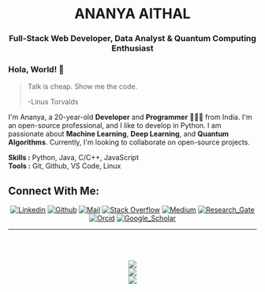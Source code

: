 <h1 align="center">ANANYA AITHAL</h1>
<h3 align="center">Full-Stack Web Developer, <span color="blue"> </span>Data Analyst <span color="blue"> & </span>  Quantum Computing Enthusiast </h3>



### Hola, World! 👋

> Talk is cheap. Show me the code.
>
> -Linus Torvalds

I'm Ananya, a 20-year-old **Developer** and **Programmer** 👨🏻‍💻 from India. I'm an open-source professional, and I like to develop in Python. I am passionate about **Machine Learning**, **Deep Learning**, and **Quantum Algorithms**. Currently, I'm looking to collaborate on open-source projects.
</br>

**Skills :** Python, Java, C/C++, JavaScript
</br>
**Tools :** Git, Github, VS Code, Linux
</br>

<h2 align="left">Connect With Me:</h2>

<div align=center>

[![Linkedin](https://img.shields.io/badge/LinkedIn-0077B5?style=for-the-badge&logo=linkedin&logoColor=white)](https://www.linkedin.com/in/ananyaaithal/)
[![Github](https://img.shields.io/badge/GitHub-100000?style=for-the-badge&logo=github&logoColor=white)](https://github.com/mysteriousbug)
[![Mail](https://img.shields.io/badge/Gmail-D14836?style=for-the-badge&logo=gmail&logoColor=white)](mailto:ananya.aithal666@gmail.com)
[![Stack Overflow](https://img.shields.io/badge/Stack_Overflow-FE7A16?style=for-the-badge&logo=stack-overflow&logoColor=white)](https://stackoverflow.com/users/20194441/most-humayra-khanom-rime)
[![Medium](https://img.shields.io/badge/Medium-12100E?style=for-the-badge&logo=medium&logoColor=white)](https://medium.com/@ananya.aithal666)
[![Research_Gate](https://img.shields.io/badge/Research_Gate-00CCBB.svg?&style=for-the-badge&logo=ResearchGate&logoColor=white)](https://www.researchgate.net/profile/Ananya-Aithal)
[![Orcid](https://img.shields.io/badge/orcid-A6CE39?style=for-the-badge&logo=orcid&logoColor=white)](https://orcid.org/)
[![Google_Scholar](https://img.shields.io/badge/Google%20Scholar-4285F4?style=for-the-badge&logo=google-scholar&logoColor=white)](https://scholar.google.com/citations?user=VYSzUF8AAAAJ&hl=en)
  
</div>



-----


 <br>
 <br>
 <p align="center">
  <img  src="https://github-readme-stats.vercel.app/api?username=mysteriousbug&theme=vue-dark&show_icons=true&hide_border=true&count_private=true"/>
   <br/>
  <img   src="https://github-readme-streak-stats.herokuapp.com/?user=mysteriousbug&theme=vue-dark&hide_border=true"/>
   <br />
  <img  src="https://github-readme-stats.vercel.app/api/top-langs/?username=mysteriousbug&theme=vue-dark&show_icons=true&hide_border=true&layout=compact"/>
  </P><br>
  





